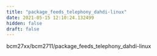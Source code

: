 ```yaml
---
title: "package_feeds_telephony_dahdi-linux"
date: 2021-05-15 12:10:24.132499
hidden: false
draft: false
---
```


bcm27xx/bcm2711/package_feeds_telephony_dahdi-linux


